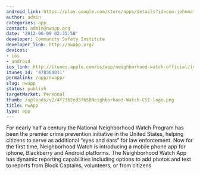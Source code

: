 ```yaml
---
android_link: https://play.google.com/store/apps/details?id=com.johnmatthews.nwapp&hl=en
author: admin
categories: app
contact: admin@nwapp.org
date: '2012-06-09 02:35:58'
developer: Community Safety Institute
developer_link: http://nwapp.org/
devices: 
- ios
- android
ios_link: http://itunes.apple.com/us/app/neighborhood-watch-official/id478504011?mt=8
itunes_id: '478504011'
permalink: /app/nwapp/
slug: nwapp
status: publish
targetMarket: Personal
thumb: /uploads/v2/4f7362ed3f650Neighborhood-Watch-CSI-logo.png
title: nwApp
type: app
---
```


For nearly half a century the National Neighborhood Watch Program has been the premier crime prevention initiative in the United States, helping citizens to serve as additional “eyes and ears” for law enforcement. Now for the first time, Neighborhood Watch is introducing a mobile phone app for iphone, Blackberry and Android platforms. The Neighborhood Watch App has dynamic reporting capabilities including options to add photos and text to reports from Block Captains, volunteers, or from citizens